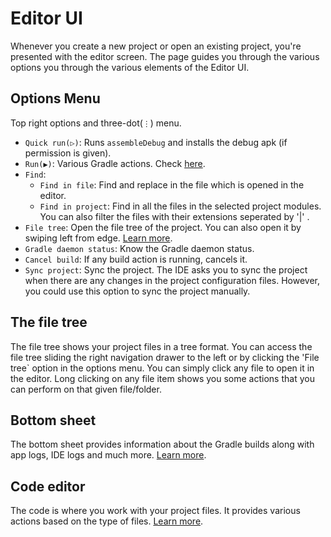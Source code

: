 # Editor UI

Whenever you create a new project or open an existing project, you're presented with the editor screen. The page guides you through the various options you through the various elements of the Editor UI.

## Options Menu

Top right options and three-dot(`⋮`) menu.

- `Quick run(▷)`: Runs `assembleDebug` and installs the debug apk (if permission is given).
- `Run(▶)`: Various Gradle actions. Check [here](./build_actions.md#readme).
- `Find`:
    - `Find in file`: Find and replace in the file which is opened in the editor.
    - `Find in project`: Find in all the files in  the selected project modules. You can also filter the files with their extensions seperated by '|' .
- `File tree`: Open the file tree of the project. You can also open it by swiping left from edge. [Learn more](#the-file-tree).
- `Gradle daemon status`: Know the Gradle daemon status.
- `Cancel build`: If any build action is running, cancels it.
- `Sync project`: Sync the project. The IDE asks you to sync the project when there are any changes in the project configuration files. However, you could use this option to sync the project manually.

## The file tree

The file tree shows your project files in a tree format. You can access the file tree sliding the right navigation drawer to the left or by clicking the 'File tree` option in the options menu. You can simply click any file to open it in the editor. Long clicking on any file item shows you some actions that you can perform on that given file/folder.

## Bottom sheet

The bottom sheet provides information about the Gradle builds along with app logs, IDE logs and much more. [Learn more](./bottom_sheet.md).

## Code editor

The code is where you work with your project files. It provides various actions based on the type of files. [Learn more](./code_editor.md).
